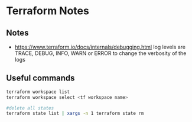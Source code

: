 # Terraform Notes


## Notes
- https://www.terraform.io/docs/internals/debugging.html log levels are TRACE, DEBUG, INFO, WARN or ERROR to change the verbosity of the logs

## Useful commands

```bash
terraform workspace list
terraform workspace select <tf workspace name>

#delete all states
terraform state list | xargs -n 1 terraform state rm
```
